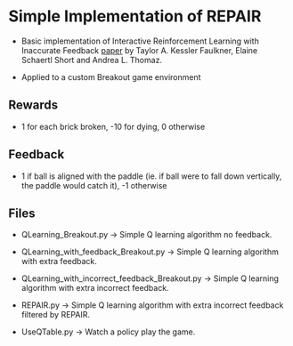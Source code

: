 # Simple Implementation of REPAIR

- Basic implementation of Interactive Reinforcement Learning with Inaccurate Feedback [paper](https://sim.ece.utexas.edu/static/papers/REPaIR-ICRA.pdf) by Taylor A. Kessler Faulkner, Elaine Schaertl Short and Andrea L. Thomaz.

- Applied to a custom Breakout game environment

## Rewards

- 1 for each brick broken, -10 for dying, 0 otherwise

## Feedback

- 1 if ball is aligned with the paddle (ie. if ball were to fall down vertically, the paddle would catch it), -1 otherwise

## Files

- QLearning_Breakout.py -> Simple Q learning algorithm no feedback.

- QLearning_with_feedback_Breakout.py -> Simple Q learning algorithm with extra feedback.

- QLearning_with_incorrect_feedback_Breakout.py -> Simple Q learning algorithm with extra incorrect feedback.

- REPAIR.py -> Simple Q learning algorithm with extra incorrect feedback filtered by REPAIR.

- UseQTable.py -> Watch a policy play the game.
